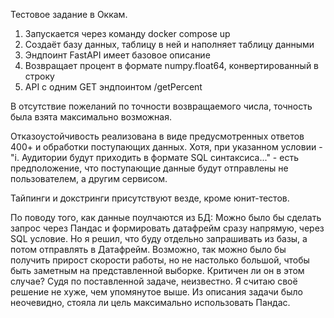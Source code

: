 Тестовое задание в Оккам.

1. Запускается через команду docker compose up
2. Создаёт базу данных, таблицу в ней и наполняет таблицу данными
3. Эндпоинт FastAPI имеет базовое описание
4. Возвращает процент в формате numpy.float64, конвертированный в строку
5. API с одним GET эндпоинтом /getPercent 

В отсутствие пожеланий по точности возвращаемого числа, точность была взята максимально возможная.

Отказоустойчивость реализована в виде предусмотренных ответов 400+ и обработки поступающих данных. Хотя, при указанном условии - "i.	Аудитории будут приходить в формате SQL синтаксиса..." - есть предположение, что поступающие данные будут отправлены не пользователем, а другим сервисом.

Тайпинги и докстринги присутствуют везде, кроме юнит-тестов.

По поводу того, как данные поулчаются из БД:
Можно было бы сделать запрос через Пандас и формировать датафрейм сразу напрямую, через SQL условие. Но я решил, что буду отдельно запрашивать из базы, а потом отправлять в Датафрейм. Возможно, так можно было бы получить прирост скорости работы, но не настолько большой, чтобы быть заметным на представленной выборке. Критичен ли он в этом случае? Судя по  поставленной задаче, неизвестно. Я считаю своё решение не хуже, чем упомянутое выше. Из описания задачи было неочевидно, стояла ли цель максимально использовать Пандас.
